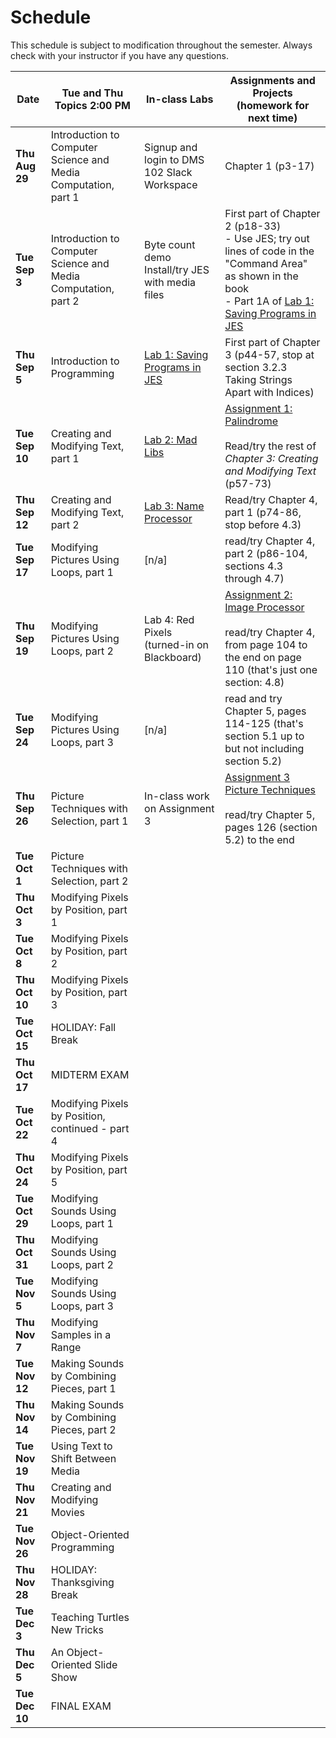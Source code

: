# Schedule
This schedule is subject to modification throughout the semester. Always check with your instructor if you have any questions.

| Date           | Tue and Thu Topics 2:00 PM                                   | In-class Labs                                                | Assignments and Projects (homework for next time)            |
| -------------- | ------------------------------------------------------------ | ------------------------------------------------------------ | ------------------------------------------------------------ |
| **Thu Aug 29** | Introduction to Computer Science and Media Computation, part 1 | Signup and login to DMS 102 Slack Workspace                  | Chapter 1 (p3-17)                                            |
| **Tue Sep 3**  | Introduction to Computer Science and Media Computation, part 2 | Byte count demo<br>Install/try JES with media files          | First part of Chapter 2 (p18-33)<br>- Use JES; try out lines of code in the "Command Area" as shown in the book<br>- Part 1A of [Lab 1: Saving Programs in JES](lab01-saving-programs-jes/instructions.md) |
| **Thu Sep 5**  | Introduction to Programming                                  | [Lab 1: Saving Programs in JES](lab01-saving-programs-jes/instructions.md) | First part of Chapter 3 (p44-57, stop at section 3.2.3 Taking Strings Apart with Indices) |
| **Tue Sep 10** | Creating and Modifying Text, part 1                          | [Lab 2: Mad Libs](lab02-mad-libs/instructions.md)            | [Assignment 1: Palindrome](assignment01-palindrome/instructions.md)<br><br>Read/try the rest of *Chapter 3: Creating and Modifying Text* (p57-73) |
| **Thu Sep 12** | Creating and Modifying Text, part 2                          | [Lab 3: Name Processor](lab03-name-processor/instructions.md) | Read/try Chapter 4, part 1 (p74-86, stop before 4.3)         |
| **Tue Sep 17** | Modifying Pictures Using Loops, part 1                       | [n/a]                                                        | read/try Chapter 4, part 2 (p86-104, sections 4.3 through 4.7) |
| **Thu Sep 19** | Modifying Pictures Using Loops, part 2                       | Lab 4: Red Pixels (turned-in on Blackboard)                  | [Assignment 2: Image Processor](assignment02-image-processor/instructions.md)<br><br>read/try Chapter 4, from page 104 to the end on page 110 (that's just one section: 4.8) |
| **Tue Sep 24** | Modifying Pictures Using Loops, part 3                       | [n/a]                                                        | read and try Chapter 5, pages 114-125 (that's section 5.1 up to but not including section 5.2) |
| **Thu Sep 26** | Picture Techniques with Selection, part 1                    | In-class work on Assignment 3                                | [Assignment 3 Picture Techniques](assignment03-picture-techniques/instructions.md)<br><br>read/try Chapter 5, pages 126 (section 5.2) to the end |
| **Tue Oct 1**  | Picture Techniques with Selection, part 2                    |                                                              |                                                              |
| **Thu Oct 3**  | Modifying Pixels by Position, part 1                         |                                                              |                                                              |
| **Tue Oct 8**  | Modifying Pixels by Position, part 2                         |                                                              |                                                              |
| **Thu Oct 10** | Modifying Pixels by Position, part 3                         |                                                              |                                                              |
| **Tue Oct 15** | HOLIDAY: Fall Break                                          |                                                              |                                                              |
| **Thu Oct 17** | MIDTERM EXAM                                                 |                                                              |                                                              |
| **Tue Oct 22** | Modifying Pixels by Position, continued - part 4             |                                                              |                                                              |
| **Thu Oct 24** | Modifying Pixels by Position, part 5                         |                                                              |                                                              |
| **Tue Oct 29** | Modifying Sounds Using Loops, part 1                         |                                                              |                                                              |
| **Thu Oct 31** | Modifying Sounds Using Loops, part 2                         |                                                              |                                                              |
| **Tue Nov 5**  | Modifying Sounds Using Loops, part 3                         |                                                              |                                                              |
| **Thu Nov 7**  | Modifying Samples in a Range                                 |                                                              |                                                              |
| **Tue Nov 12** | Making Sounds by Combining Pieces, part 1                    |                                                              |                                                              |
| **Thu Nov 14** | Making Sounds by Combining Pieces, part 2                    |                                                              |                                                              |
| **Tue Nov 19** | Using Text to Shift Between Media                            |                                                              |                                                              |
| **Thu Nov 21** | Creating and Modifying Movies                                |                                                              |                                                              |
| **Tue Nov 26** | Object-Oriented Programming                                  |                                                              |                                                              |
| **Thu Nov 28** | HOLIDAY: Thanksgiving Break                                  |                                                              |                                                              |
| **Tue Dec 3**  | Teaching Turtles New Tricks                                  |                                                              |                                                              |
| **Thu Dec 5**  | An Object-Oriented Slide Show                                |                                                              |                                                              |
| **Tue Dec 10** | FINAL EXAM                                                   |                                                              |                                                              |